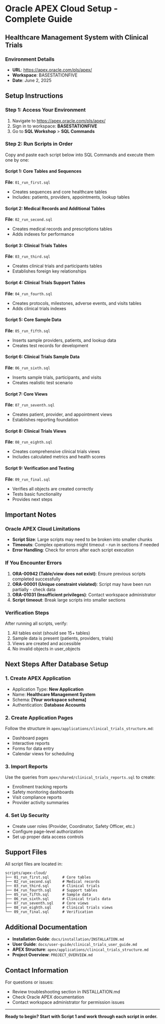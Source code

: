 # Oracle APEX Cloud Setup - Complete Guide

## Healthcare Management System with Clinical Trials

### Environment Details

- **URL**: https://apex.oracle.com/pls/apex/
- **Workspace**: BASESTATIONFIVE
- **Date**: June 2, 2025

## Setup Instructions

### Step 1: Access Your Environment

1. Navigate to https://apex.oracle.com/pls/apex/
2. Sign in to workspace: **BASESTATIONFIVE**
3. Go to **SQL Workshop** > **SQL Commands**

### Step 2: Run Scripts in Order

Copy and paste each script below into SQL Commands and execute them one by one:

#### Script 1: Core Tables and Sequences

**File**: `01_run_first.sql`

- Creates sequences and core healthcare tables
- Includes: patients, providers, appointments, lookup tables

#### Script 2: Medical Records and Additional Tables

**File**: `02_run_second.sql`

- Creates medical records and prescriptions tables
- Adds indexes for performance

#### Script 3: Clinical Trials Tables

**File**: `03_run_third.sql`

- Creates clinical trials and participants tables
- Establishes foreign key relationships

#### Script 4: Clinical Trials Support Tables

**File**: `04_run_fourth.sql`

- Creates protocols, milestones, adverse events, and visits tables
- Adds clinical trials indexes

#### Script 5: Core Sample Data

**File**: `05_run_fifth.sql`

- Inserts sample providers, patients, and lookup data
- Creates test records for development

#### Script 6: Clinical Trials Sample Data

**File**: `06_run_sixth.sql`

- Inserts sample trials, participants, and visits
- Creates realistic test scenario

#### Script 7: Core Views

**File**: `07_run_seventh.sql`

- Creates patient, provider, and appointment views
- Establishes reporting foundation

#### Script 8: Clinical Trials Views

**File**: `08_run_eighth.sql`

- Creates comprehensive clinical trials views
- Includes calculated metrics and health scores

#### Script 9: Verification and Testing

**File**: `09_run_final.sql`

- Verifies all objects are created correctly
- Tests basic functionality
- Provides next steps

## Important Notes

### Oracle APEX Cloud Limitations

- **Script Size**: Large scripts may need to be broken into smaller chunks
- **Timeouts**: Complex operations might timeout - run in sections if needed
- **Error Handling**: Check for errors after each script execution

### If You Encounter Errors

1. **ORA-00942 (Table/view does not exist)**: Ensure previous scripts completed successfully
2. **ORA-00001 (Unique constraint violated)**: Script may have been run partially - check data
3. **ORA-01031 (Insufficient privileges)**: Contact workspace administrator
4. **Script timeout**: Break large scripts into smaller sections

### Verification Steps

After running all scripts, verify:

1. All tables exist (should see 15+ tables)
2. Sample data is present (patients, providers, trials)
3. Views are created and accessible
4. No invalid objects in user_objects

## Next Steps After Database Setup

### 1. Create APEX Application

- Application Type: **New Application**
- Name: **Healthcare Management System**
- Schema: **[Your workspace schema]**
- Authentication: **Database Accounts**

### 2. Create Application Pages

Follow the structure in `apex/applications/clinical_trials_structure.md`:

- Dashboard pages
- Interactive reports
- Forms for data entry
- Calendar views for scheduling

### 3. Import Reports

Use the queries from `apex/shared/clinical_trials_reports.sql` to create:

- Enrollment tracking reports
- Safety monitoring dashboards
- Visit compliance reports
- Provider activity summaries

### 4. Set Up Security

- Create user roles (Provider, Coordinator, Safety Officer, etc.)
- Configure page-level authorization
- Set up proper data access controls

## Support Files

All script files are located in:

```
scripts/apex-cloud/
├── 01_run_first.sql      # Core tables
├── 02_run_second.sql     # Medical records
├── 03_run_third.sql      # Clinical trials
├── 04_run_fourth.sql     # Support tables
├── 05_run_fifth.sql      # Sample data
├── 06_run_sixth.sql      # Clinical trials data
├── 07_run_seventh.sql    # Core views
├── 08_run_eighth.sql     # Clinical trials views
└── 09_run_final.sql      # Verification
```

## Additional Documentation

- **Installation Guide**: `docs/installation/INSTALLATION.md`
- **User Guide**: `docs/user-guide/clinical_trials_user_guide.md`
- **APEX Structure**: `apex/applications/clinical_trials_structure.md`
- **Project Overview**: `PROJECT_OVERVIEW.md`

## Contact Information

For questions or issues:

- Review troubleshooting section in INSTALLATION.md
- Check Oracle APEX documentation
- Contact workspace administrator for permission issues

---

**Ready to begin? Start with Script 1 and work through each script in order.**

